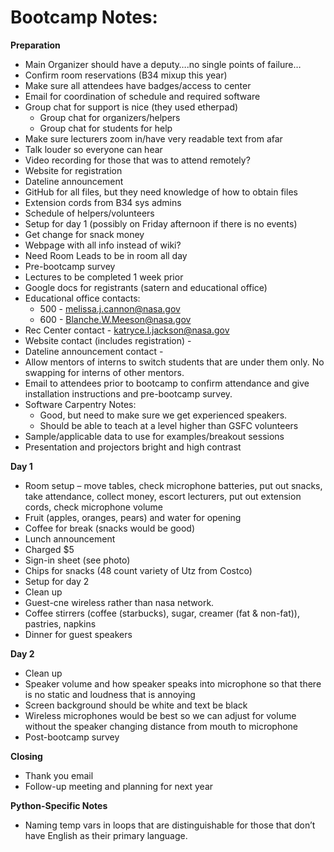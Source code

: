 # Bootcamp Notes:
 
__Preparation__
  - Main Organizer should have a deputy….no single points of failure…
  - Confirm room reservations (B34 mixup this year)
  - Make sure all attendees have badges/access to center
  - Email for coordination of schedule and required software
  - Group chat for support is nice (they used etherpad)
    - Group chat for organizers/helpers
    - Group chat for students for help
  - Make sure lecturers zoom in/have very readable text from afar
  - Talk louder so everyone can hear
  - Video recording for those that was to attend remotely?
  - Website for registration
  - Dateline announcement
  - GitHub for all files, but they need knowledge of how to obtain files
  - Extension cords from B34 sys admins
  - Schedule of helpers/volunteers
  - Setup for day 1 (possibly on Friday afternoon if there is no events)
  - Get change for snack money
  - Webpage with all info instead of wiki?
  - Need Room Leads to be in room all day
  - Pre-bootcamp survey
  - Lectures to be completed 1 week prior
  - Google docs for registrants (satern and educational office)
  - Educational office contacts:
    - 500 - melissa.j.cannon@nasa.gov
    - 600 - Blanche.W.Meeson@nasa.gov
  - Rec Center contact - katryce.l.jackson@nasa.gov
  - Website contact (includes registration) -
  - Dateline announcement contact -
  - Allow mentors of interns to switch students that are under them only. No swapping for interns of other mentors.
  - Email to attendees prior to bootcamp to confirm attendance and give installation instructions and pre-bootcamp survey.
  - Software Carpentry Notes:
    - Good, but need to make sure we get experienced speakers.
    - Should be able to teach at a level higher than GSFC volunteers
  - Sample/applicable data to use for examples/breakout sessions
  - Presentation and projectors bright and high contrast

__Day 1__
  - Room setup – move tables, check microphone batteries, put out snacks, take attendance, collect money, escort lecturers, put out extension cords, check microphone volume
  - Fruit (apples, oranges, pears) and water for opening
  - Coffee for break (snacks would be good)
  - Lunch announcement
  - Charged $5
  - Sign-in sheet (see photo)
  - Chips for snacks (48 count variety of Utz from Costco)
  - Setup for day 2
  - Clean up
  - Guest-cne wireless rather than nasa network.
  - Coffee stirrers (coffee (starbucks), sugar, creamer (fat & non-fat)), pastries, napkins
  - Dinner for guest speakers

__Day 2__
  - Clean up
  - Speaker volume and how speaker speaks into microphone so that there is no static and loudness that is annoying
  - Screen background should be white and text be black
  - Wireless microphones would be best so we can adjust for volume without the speaker changing distance from mouth to microphone
  - Post-bootcamp survey

__Closing__
  - Thank you email
  - Follow-up meeting and planning for next year

__Python-Specific Notes__
  - Naming temp vars in loops that are distinguishable for those that don’t have English as their primary language.
